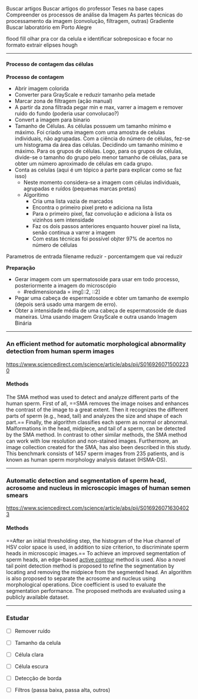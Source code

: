 Buscar artigos
Buscar artigos do professor
Teses na base capes
Compreender os processos de análise da Imagem
As partes técnicas do processamento da imagem (convolução, filtragem, outras)
Gradiente
Buscar laboratório em Porto Alegre

flood fill
olhar pra cor da celula e identificar sobreposicao e focar no formato
extrair elipses hough

--------------
#### Processo de contagem das células

**Processo de contagem**
- Abrir imagem colorida
- Converter para GrayScale e reduzir tamanho pela metade
- Marcar zona de filtragem (ação manual)
- A partir da zona filtrada pegar min e max, varrer a imagem e remover ruido do fundo (poderia usar convolucao?)
- Convert a imagem para binario
- Tamanho de Células. As células possuem um tamanho mínimo e máximo. Foi criado uma imagem com uma amostra de celulas individuais, não agrupadas. Com a ciência do número de células, fez-se um histograma da área das células. Decidindo um tamanho mínimo e máximo. Para os grupos de células. Logo, para os grupos de células, divide-se o tamanho do grupo pelo menor tamanho de células, para se obter um número aproximado de células em cada grupo.
- Conta as celulas (aqui é um tópico a parte para explicar como se faz isso)
	- Neste momento considera-se a imagem com células individuais, agrupadas e ruídos (pequenas marcas pretas)
	- Algorítimo
		- Cria uma lista vazia de marcados
		- Encontra o primeiro pixel preto e adiciona na lista
		- Para o primeiro pixel, faz convolução e adiciona à lista os vizinhos sem intensidade
		- Faz os dois passos anteriores enquanto houver pixel na lista, senão continua a varrer a imagem
		- Com estas técnicas foi possível objter 97% de acertos no número de células
			

Parametros de entrada
filename
reduzir - porcentamgem que vai reduzir

**Preparação**
- Gerar imagem com um spermatosoide para usar em todo processo, posteriormente a imagem do microscópio
	- #redimensionada = img[::2, ::2]
- Pegar uma cabeça de espermatosoide e obter um tamanho de exemplo (depois será usado uma margem de erro).
- Obter a intensidade média de uma cabeça de espermatosoide de duas maneiras. Uma usando imagem GrayScale e outra usando Imagem Binária

---------------
### An efficient method for automatic morphological abnormality detection from human sperm images
https://www.sciencedirect.com/science/article/abs/pii/S0169260715002230
#### Methods
The SMA method was used to detect and analyze different parts of the human sperm. First of all, ==SMA removes the image noises and enhances the contrast of the image to a great extent. Then it recognizes the different parts of sperm (e.g., head, tail) and analyzes the size and shape of each part.== Finally, the algorithm classifies each sperm as normal or abnormal. Malformations in the head, midpiece, and tail of a sperm, can be detected by the SMA method. In contrast to other similar methods, the SMA method can work with low resolution and non-stained images. Furthermore, an image collection created for the SMA, has also been described in this study. This benchmark consists of 1457 sperm images from 235 patients, and is known as human sperm morphology analysis dataset (HSMA-DS).
__________________________
### Automatic detection and segmentation of sperm head, acrosome and nucleus in microscopic images of human semen smears
https://www.sciencedirect.com/science/article/abs/pii/S0169260716304023
#### Methods
==After an initial thresholding step, the histogram of the Hue channel of HSV color space is used, in addition to size criterion, to discriminate sperm heads in microscopic images.== To achieve an improved segmentation of sperm heads, an edge-based [active contour](https://www.sciencedirect.com/topics/computer-science/active-contour "Learn more about active contour from ScienceDirect's AI-generated Topic Pages") method is used. Also a novel tail point detection method is proposed to refine the segmentation by locating and removing the midpiece from the segmented head. An algorithm is also proposed to separate the acrosome and nucleus using morphological operations. Dice coefficient is used to evaluate the segmentation performance. The proposed methods are evaluated using a publicly available dataset.

______________

### Estudar
- [ ] Remover ruído
- [ ] Tamanho da celula
- [ ] Célula clara
- [ ] Célula escura
- [ ] Detecção de borda
- [ ] Filtros (passa baixa, passa alta, outros)
	